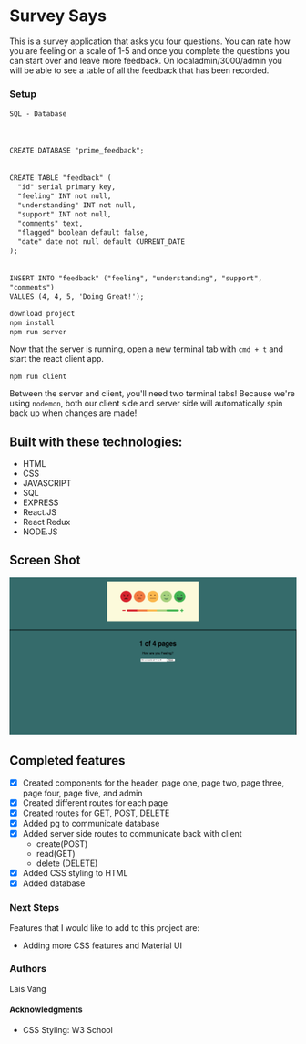 # Survey Says

This is a survey application that asks you four questions. You can rate how you are feeling on a scale of 1-5 and once you complete the questions you can start over and leave more feedback. On localadmin/3000/admin you will be able to see a table of all the feedback that has been recorded. 

### Setup


```
SQL - Database



CREATE DATABASE "prime_feedback";


CREATE TABLE "feedback" (
  "id" serial primary key,
  "feeling" INT not null,
  "understanding" INT not null,
  "support" INT not null,
  "comments" text,
  "flagged" boolean default false,
  "date" date not null default CURRENT_DATE
); 


INSERT INTO "feedback" ("feeling", "understanding", "support", "comments")
VALUES (4, 4, 5, 'Doing Great!');
```

```
download project
npm install
npm run server
```

Now that the server is running, open a new terminal tab with `cmd + t` and start the react client app.

```
npm run client
```

Between the server and client, you'll need two terminal tabs! Because we're using `nodemon`, both our client side and server side will automatically spin back up when changes are made!

## Built with these technologies:
- HTML
- CSS
- JAVASCRIPT
- SQL
- EXPRESS
- React.JS
- React Redux
- NODE.JS

## Screen Shot
![Landing Page](wireframes/Landing.png)



## Completed features
- [x] Created components for the header, page one, page two, page three, page four, page five, and admin
- [x] Created different routes for each page 
- [x] Created routes for GET, POST, DELETE
- [x] Added pg to communicate database
- [x] Added server side routes to communicate back with client
    * create(POST)
    * read(GET)
    * delete (DELETE)
- [x] Added CSS styling to HTML
- [x] Added database 

### Next Steps
Features that I would like to add to this project are:
* Adding more CSS features and Material UI

### Authors
Lais Vang

#### Acknowledgments
* CSS Styling: W3 School
